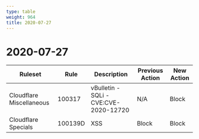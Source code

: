 ```yaml
---
type: table
weight: 964
title: 2020-07-27
---
```


# 2020-07-27

<TableWrap><table style="width: 100%">

<thead>
  <tr>
    <th>Ruleset</th>
    <th>Rule</th>
    <th>Description</th>
    <th>Previous Action</th>
    <th>New Action</th>
  </tr>
</thead>
<tbody>
  <tr>
    <td>Cloudflare Miscellaneous</td>
    <td>100317</td>
    <td>vBulletin - SQLi - CVE:CVE-2020-12720</td>
    <td>N/A</td>
    <td>Block</td>
  </tr>
  <tr>
    <td>Cloudflare Specials</td>
    <td>100139D</td>
    <td>XSS</td>
    <td>Block</td>
    <td>Block</td>
  </tr>
</tbody>

</table></TableWrap>
